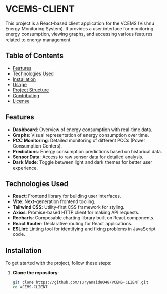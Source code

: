 # VCEMS-CLIENT

This project is a React-based client application for the VCEMS (Vishnu Energy Monitoring System). It provides a user interface for monitoring energy consumption, viewing graphs, and accessing various features related to energy management.

## Table of Contents

- [Features](#features)
- [Technologies Used](#technologies-used)
- [Installation](#installation)
- [Usage](#usage)
- [Project Structure](#project-structure)
- [Contributing](#contributing)
- [License](#license)

## Features

- **Dashboard**: Overview of energy consumption with real-time data.
- **Graphs**: Visual representation of energy consumption over time.
- **PCC Monitoring**: Detailed monitoring of different PCCs (Power Consumption Centers).
- **Predictions**: Energy consumption predictions based on historical data.
- **Sensor Data**: Access to raw sensor data for detailed analysis.
- **Dark Mode**: Toggle between light and dark themes for better user experience.

## Technologies Used

- **React**: Frontend library for building user interfaces.
- **Vite**: Next-generation frontend tooling.
- **Tailwind CSS**: Utility-first CSS framework for styling.
- **Axios**: Promise-based HTTP client for making API requests.
- **Recharts**: Composable charting library built on React components.
- **React Router**: Declarative routing for React applications.
- **ESLint**: Linting tool for identifying and fixing problems in JavaScript code.

## Installation

To get started with the project, follow these steps:

1. **Clone the repository**:
   ```bash
   git clone https://github.com/suryanaidu048/VCEMS-CLIENT.git
   cd VCEMS-CLIENT
